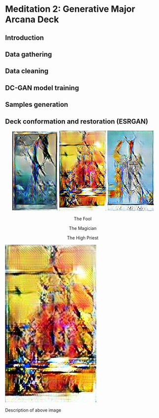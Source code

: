 # Meditation 2: Generative Major Arcana Deck

## Introduction
## Data gathering
## Data cleaning
## DC-GAN model training
## Samples generation
## Deck conformation and restoration (ESRGAN)

<div align="middle">
    <img src="https://github.com/guillemontecinos/itp_spring_2019_electronic_rituals/blob/master/meditation_2/04_final_deck_hires/00_the_fool.jpg" width="30%">
    <img src="https://github.com/guillemontecinos/itp_spring_2019_electronic_rituals/blob/master/meditation_2/04_final_deck_hires/01_the_magician.jpg" width="30%">
    <img src="https://github.com/guillemontecinos/itp_spring_2019_electronic_rituals/blob/master/meditation_2/04_final_deck_hires/02_the_high_priest.jpg" width="30%">
    <p width="30%">The Fool</p>
    <p width="30%">The Magician</p>
    <p width="30%">The High Priest</p>
</div>
<div class="floated_img">
    <img src="https://github.com/guillemontecinos/itp_spring_2019_electronic_rituals/blob/master/meditation_2/04_final_deck_hires/01_the_magician.jpg" alt="Another image">
    <p>Description of above image</p>
</div>

